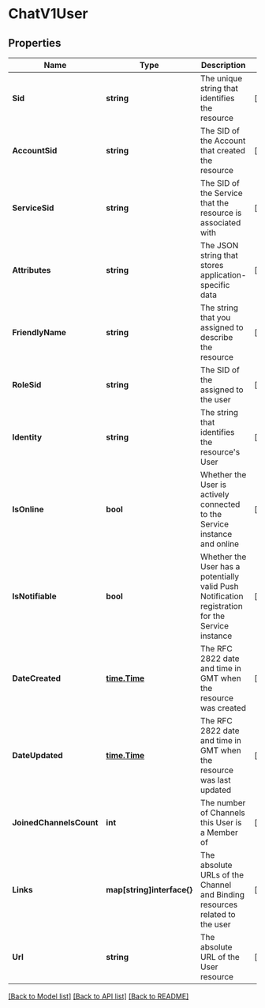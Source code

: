 # ChatV1User

## Properties

Name | Type | Description | Notes
------------ | ------------- | ------------- | -------------
**Sid** | **string** | The unique string that identifies the resource |[optional] 
**AccountSid** | **string** | The SID of the Account that created the resource |[optional] 
**ServiceSid** | **string** | The SID of the Service that the resource is associated with |[optional] 
**Attributes** | **string** | The JSON string that stores application-specific data |[optional] 
**FriendlyName** | **string** | The string that you assigned to describe the resource |[optional] 
**RoleSid** | **string** | The SID of the assigned to the user |[optional] 
**Identity** | **string** | The string that identifies the resource's User |[optional] 
**IsOnline** | **bool** | Whether the User is actively connected to the Service instance and online |[optional] 
**IsNotifiable** | **bool** | Whether the User has a potentially valid Push Notification registration for the Service instance |[optional] 
**DateCreated** | [**time.Time**](time.Time.md) | The RFC 2822 date and time in GMT when the resource was created |[optional] 
**DateUpdated** | [**time.Time**](time.Time.md) | The RFC 2822 date and time in GMT when the resource was last updated |[optional] 
**JoinedChannelsCount** | **int** | The number of Channels this User is a Member of |[optional] 
**Links** | **map[string]interface{}** | The absolute URLs of the Channel and Binding resources related to the user |[optional] 
**Url** | **string** | The absolute URL of the User resource |[optional] 

[[Back to Model list]](../README.md#documentation-for-models) [[Back to API list]](../README.md#documentation-for-api-endpoints) [[Back to README]](../README.md)


